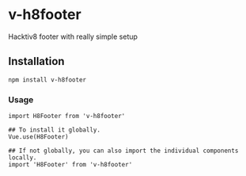 # v-h8footer
Hacktiv8 footer with really simple setup

## Installation
```
npm install v-h8footer
```

### Usage
```
import H8Footer from 'v-h8footer'

## To install it globally.
Vue.use(H8Footer)

## If not globally, you can also import the individual components locally.
import 'H8Footer' from 'v-h8footer'

```
